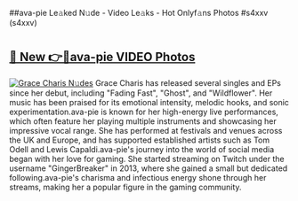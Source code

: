##ava-pie Le𝚊ked N𝚞de - Video Le𝚊ks - Hot Onlyf𝚊ns Photos #s4xxv (s4xxv)

# <h2><a href="https://mediaupload.pro?title=ava-pie&ref=9FEB">🔗 New 👉🔴ava-pie VIDEO Photos</a></h2>

[![Grace Charis N𝚞des](https://i.imgur.com/rIISA9y.gif)](https://mediaupload.pro?title=ava-pie&ref=9FEB)
Grace Charis has released several singles and EPs since her debut, including "Fading Fast", "Ghost", and "Wildflower". Her music has been praised for its emotional intensity, melodic hooks, and sonic experimentation.ava-pie is known for her high-energy live performances, which often feature her playing multiple instruments and showcasing her impressive vocal range. She has performed at festivals and venues across the UK and Europe, and has supported established artists such as Tom Odell and Lewis Capaldi.ava-pie's journey into the world of social media began with her love for gaming. She started streaming on Twitch under the username "GingerBreaker" in 2013, where she gained a small but dedicated following.ava-pie's charisma and infectious energy shone through her streams, making her a popular figure in the gaming community.